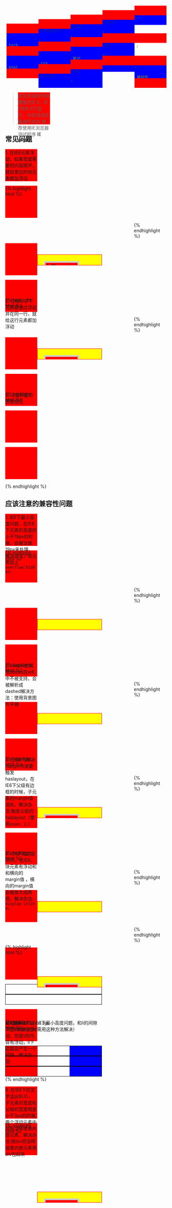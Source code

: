 ```yaml
---
layout: post
title: 低版本IE为主的兼容性问题╮(╯﹏╰）╭
categories: 
- tech

tags: 
- 笔记
- css
- html
- 兼容性

time: 2015-04-09 21:22:56
excerpt: 众所周知，前端工程师的大坑之一就是低版本的IE浏览器（IE6，IE7，IE8）所带来的，而身为一个敬业（菜鸟）的前端工程师，有必要时刻记住浏览器带来的兼容性问题的解决方案（看着还有2015年5%的IE6市场份额，真想说一句wtf!!!!!）

---
```


> 本文涉及的代码要放在IE 6，IE 7和IE 8下运行，与标准浏览器进行对比
> 推荐使用IE浏览器测试程序 **IE tester**

## 常见问题

1\. 在IE6元素浮动，如果宽度需要将内容撑开，就给里边的块元素都加浮动

{% highlight html %}
<!DOCTYPE HTML>
<html>
<head>
<meta http-equiv="Content-Type" content="text/html; charset=utf-8">
<title>无标题文档</title>
<style>
.box{ width:400px;}
.left{background:red;float:left;}
.right{float:right; background:blue;}
h3{margin:0;height:30px; float:left;}/*如果不加浮动，ie6下元素不会撑开*/
</style>
</head>
<body>
<div class="box">
    <div class="left">
        <h3>左侧</h3>
    </div>
    <div class="right">
        <h3>右侧</h3>
    </div>
</div>
</body>
</html>
{% endhighlight %} 

2\. 在IE6，7下元素要通过浮动并在同一行，就给这行元素都加浮动

{% highlight html %}
<!DOCTYPE HTML>
<html>
<head>
<meta http-equiv="Content-Type" content="text/html; charset=utf-8">
<title>无标题文档</title>
<style>
/* 由于.right没有加浮动，ie6下就会出现间隙啦 */
.left{width:100px;height:100px;background:Red; float:left;}
.right{width:200px;height:100px;background:blue;margin-left:100px;}
</style>
</head>
<body>
    <div class="box">
        <div class="left"></div>
        <div class="right"></div>
    </div>
</body>
</html>
{% endhighlight %}  

3\. 注意标签的嵌套规范

{% highlight html %}
<!DOCTYPE HTML>
<html>
<head>
<meta http-equiv="Content-Type" content="text/html; charset=utf-8">
<title>无标题文档</title>
<style>
p{width:100px;height:100px;background:Red;}
</style>
</head>
<body>
<!-- 这样做很不文明…… -->
    <p>
        <h3></h3>
    </p>
</body>
</html>
{% endhighlight %} 

## 应该注意的兼容性问题

1\. IE6下最小高度问题，在IE6下元素的高度的小于19px的时候，会被当做19px来处理，解决办法，给元素加上`overflow:hidden;`

{% highlight html %}
<!DOCTYPE HTML>
<html>
<head>
<meta http-equiv="Content-Type" content="text/html; charset=utf-8">
<title>无标题文档</title>
<style>
.box{height:2px;background:red;}
</style>
</head>
<body>
    <!-- ie6下.box为19px -->
    <div class="box"></div>
</body>
</html>
{% endhighlight %}  

2\. border的属性dotted在ie6中不被支持，会被解析成dashed解决方法：使用背景图片平铺

{% highlight html %}
<!DOCTYPE HTML>
<html>
<head>
<meta http-equiv="Content-Type" content="text/html; charset=utf-8">
<title>无标题文档</title>
<style>
.box{ width:100px;height:100px;border:1px dotted #000;}
</style>
</head>
<body>
    <!-- 显示为dashed -->
    <div class="box"></div>
</body>
</html>
{% endhighlight %}  

3\. 在IE6下解决margin传递要触发haslayout，在IE6下父级有边框的时候，子元素的margin值消失，解决办法:触发父级的haslayout（使用`zoom: 1;`）

{% highlight html %}
<!DOCTYPE HTML>
<html>
<head>
<meta http-equiv="Content-Type" content="text/html; charset=utf-8">
<title>无标题文档</title>
<style>
body{margin:0;}
.box{background:blue;border:1px solid #000;/*zoom:1;*/}
.div{width:200px;height:200px;background:red;margin:100px;}
</style>
</head>
<body>
    <!-- ie6下div的margin不见了 -->
    <div class="box">
        <div class="div"></div>
    </div>
</body>
</html>
{% endhighlight %} 

4\. IE6下双边距BUG，在IE6，块元素有浮动和和横向的margin值 ，横向的margin值会被放大成两倍，解决办法: `display:inline;`

{% highlight html %}
<!DOCTYPE HTML>
<html>
<head>
<meta http-equiv="Content-Type" content="text/html; charset=utf-8">
<title>无标题文档</title>
<style>
body{margin:0;}
.box{width:200px;height:200px;background:Red;float:left;margin:100px;/*display:inline;*/}
</style>
</head>
<body>
    <!-- ie6下，box的margin值变成了两倍 -->
    <div class="box"></div>
</body>
</html>
{% endhighlight %} 

{% highlight html %}
<!DOCTYPE HTML>
<html>
<head>
<meta http-equiv="Content-Type" content="text/html; charset=utf-8">
<title>无标题文档</title>
<style>
.box{ float:left;border:10px solid #000;}
.box div{width:100px;height:100px;background:Red;margin-right:20px;border:5px solid #ccc; float:left;/*display: inline;*/}
/*
    margin-right 一行右侧第一个元素有双边距
    margin-left 一行左侧第一个元素有双边距
*/
</style>
</head>
<body>
<div class="box">
    <div>1</div>
    <div>2</div>
    <div>3</div>
    <div>4</div>
</div>
</body>
</html>
{% endhighlight %} 

5\. 在IE6，7下，li本身没浮动，但是li的内容有浮动，li下边就会产生一个间隙，解决办法:

* 给li加浮动（当IE6下最小高度问题，和li的间隙问题共存的时候需用这种方法解决）
* 给li加`vertical-align`

{% highlight html %}
<!DOCTYPE HTML>
<html>
<head>
<meta http-equiv="Content-Type" content="text/html; charset=utf-8">
<title>无标题文档</title>
<style>
ul{margin:0;padding:0;width:302px;}
li{ list-style:none;height:30px;border:1px solid #000; /*vertical-align:top;*/}
a{width:100px;float:left;height:30px;background:Red;}
span{width:100px;float:right;height:30px;background:blue;}
</style>
</head>
<body>
    <ul>
        <li>
            <a href="#"></a>
            <span></span>
        </li>
        <!-- ie6，ie7下两个li之间有间隙啊啊啊啊 -->
        <li>
            <a href="#"></a>
            <span></span>
        </li>
        <li>
            <a href="#"></a>
            <span></span>
        </li>
    </ul>
</body>
</html>
{% endhighlight %} 

6\. 在IE6下的文字溢出BUG，子元素的宽度和父级的宽度相差小于3px的时候,两个浮动元素中间有注释或者内嵌元素，解决办法:用div把注释或者内嵌元素用div包起来  

{% highlight html %}
<!DOCTYPE HTML>
<html>
<head>
<meta http-equiv="Content-Type" content="text/html; charset=utf-8">
<title>无标题文档</title>
<style>
.box{ width:400px;}
.left{float:left;}
.right{width:400px;float:right;}
</style>
</head>
<body>
    <div class="box">
        <div class="left"></div>
        <!-- IE6下的文字溢出BUG，因为有了注释 --><span></span>

        <!-- 我是正确的 start -->
        <div><!-- IE6下的文字溢出BUG，因为有了注释 --><span></span></div>
        <!-- 我是正确的 end -->

        <div class="right">&darr;我会溢出来找你的……</div>
    </div>
</body>
</html>
{% endhighlight %} 

7\. 当一行子元素占有的宽度之和和父级的宽度相差超过3px,或者有不满行状态的时候,最后一行子元素的下margin在IE6下就会失效，解决方法：尽量用padding来代替

{% highlight html %}
<!DOCTYPE HTML>
<html>
<head>
<meta http-equiv="Content-Type" content="text/html; charset=utf-8">
<title>无标题文档</title>
<style>
.box{border:10px solid #000;width:600px; overflow:hidden;}
.box div{width:100px;height:100px;background:Red;margin:20px;border:5px solid #ccc; float:left; display:inline;}
</style>
</head>
<body>
    <div class="box">
        <div>1</div>
        <div>2</div>
        <div>3</div>
        <div>4</div>
        <div>1</div>
        <div>2</div>
        <div>3</div>
        <div>4</div>
        <!-- 最后一行margin失效了 -->
        <div>1</div>
        <div>2</div>
        <div>3</div>
    </div>
</body>
</html>
{% endhighlight %} 

8\. IE6，7下，子元素有相对定位的话，父级的overflow包不住子元素，解决办法: 给父级也加相对定位

{% highlight html %}
<!DOCTYPE HTML>
<html>
<head>
<meta http-equiv="Content-Type" content="text/html; charset=utf-8">
<title>无标题文档</title>
<style>
.box{ width:200px;height:200px;border:1px solid #000; overflow:auto; /*position:relative;*/}
.div{ width:150px;height:300px;background:yellow; position:relative;}
</style>
</head>
<body>
    <div class="box">
        <!-- IE6，7下div溢出了 -->
        <div class="div"></div>
    </div>
</body>
</html>
{% endhighlight %} 

9\. 在IE6下绝对定位元素的父级宽高是奇数的时候，元素的right值和bottom值会有1px的偏差（注意：top和left不会出现该问题）

{% highlight html %}
<!DOCTYPE HTML>
<html>
<head>
<meta http-equiv="Content-Type" content="text/html; charset=utf-8">
<title>无标题文档</title>
<style>
.box{width:201px;height:201px;border:1px solid #000; position:relative;}
.box span{ width:20px;height:20px;background:yellow; position:absolute;right:0px;bottom:0px;/*right:-1px;bottom:-1px;*/}
</style>
</head>
<body>
    <div class="box">
        <!-- ie6下span离div还有一个像素 -->
        <span></span>
    </div>
</body>
</html>
{% endhighlight %} 

10\. `position: fixed;`在ie6下不能使用

11\. 在IE6，7下输入类型的表单控件上下各有1px的间隙，解决办法:给input加浮动

{% highlight html %}
<!DOCTYPE HTML>
<html>
<head>
<meta http-equiv="Content-Type" content="text/html; charset=utf-8">
<title>无标题文档</title>
<style>
.box{ width:200px;height:32px;border:1px solid red;}
input{width:100px;height:30px;border:1px solid #000;margin:0;padding:0; /*float:left;*/}
</style>
</head>
<body>
    <div class="box">
        <!-- ie6,7下有1px的空隙 -->
        <input type="text" />
    </div>
</body>
</html>
{% endhighlight %} 

12\. 在IE6，7下输入类型的表单控件输入文字的时候，背景图片会跟着一块移动，解决办法: 把背景加给父级

{% highlight html %}
<!DOCTYPE HTML>
<html>
<head>
<meta http-equiv="Content-Type" content="text/html; charset=utf-8">
<title>无标题文档</title>
<style>
.box{ width:100px;height:30px;border:1px solid red;background:yellow; background:url(ball.png) no-repeat;/*把背景加给我，please!*/}
input{width:100px;height:30px;border:none;margin:0;padding:0; float:left; background:none;}
</style>
</head>
<body>
    <div class="box">
        <input type="text" />
    </div>
</body>
</html>
{% endhighlight %} 

13\. 想要去掉input的border属性，在IE6，7下输入类型的表单控件加`border:none;`的同时重置input的背景

{% highlight html %}
<!DOCTYPE HTML>
<html>
<head>
<meta http-equiv="Content-Type" content="text/html; charset=utf-8">
<title>无标题文档</title>
<style>
.box{ width:200px;height:32px;border:1px solid red;background:yellow;}
input{width:100px;height:30px;border:none;margin:0;padding:0; float:left; /*background:#fff;*/}
</style>
</head>
<body>
<div class="box">
    /* IE6，7去边框失败…… */
    <input type="text" />
</div>
</body>
</html>
{% endhighlight %} 